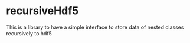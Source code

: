 # recursiveHdf5
This is a library to have a simple interface to store data of nested classes recursively to hdf5
